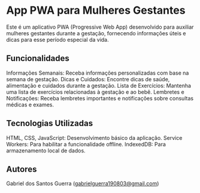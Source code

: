 # App PWA para Mulheres Gestantes

Este é um aplicativo PWA (Progressive Web App) desenvolvido para auxiliar mulheres gestantes durante a gestação, fornecendo informações úteis e dicas para esse período especial da vida.

## Funcionalidades

Informações Semanais: Receba informações personalizadas com base na semana de gestação.
Dicas e Cuidados: Encontre dicas de saúde, alimentação e cuidados durante a gestação.
Lista de Exercícios: Mantenha uma lista de exercícios relacionadas à gestação e ao bebê.
Lembretes e Notificações: Receba lembretes importantes e notificações sobre consultas médicas e exames.

## Tecnologias Utilizadas
HTML, CSS, JavaScript: Desenvolvimento básico da aplicação.
Service Workers: Para habilitar a funcionalidade offline.
IndexedDB: Para armazenamento local de dados.


## Autores

Gabriel dos Santos Guerra (gabrielguerra190803@gmail.com)


